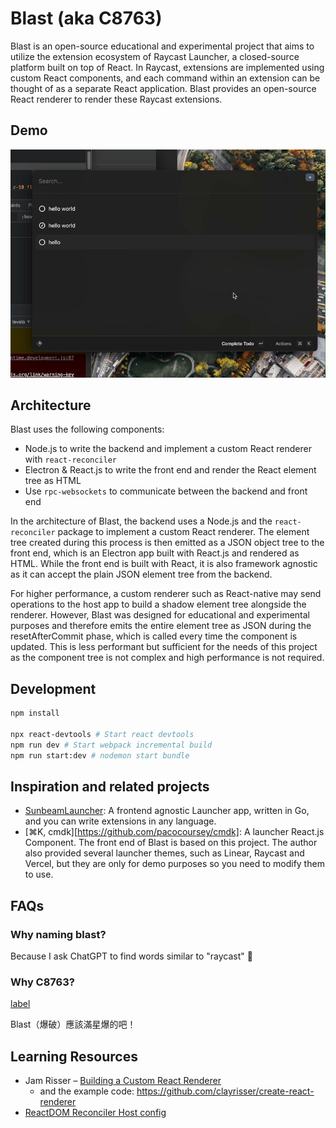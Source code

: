 # Blast (aka C8763)

Blast is an open-source educational and experimental project that aims to utilize the extension ecosystem of Raycast Launcher, a closed-source platform built on top of React. In Raycast, extensions are implemented using custom React components, and each command within an extension can be thought of as a separate React application. Blast provides an open-source React renderer to render these Raycast extensions.

## Demo

![demo_todo](./docs/media/demo_todo.gif)

## Architecture

Blast uses the following components:

- Node.js to write the backend and implement a custom React renderer with `react-reconciler`
- Electron & React.js to write the front end and render the React element tree as HTML
- Use `rpc-websockets` to communicate between the backend and front end

In the architecture of Blast, the backend uses a Node.js and the `react-reconciler` package to implement a custom React renderer. The element tree created during this process is then emitted as a JSON object tree to the front end, which is an Electron app built with React.js and rendered as HTML. While the front end is built with React, it is also framework agnostic as it can accept the plain JSON element tree from the backend.

For higher performance, a custom renderer such as React-native may send operations to the host app to build a shadow element tree alongside the renderer. However, Blast was designed for educational and experimental purposes and therefore emits the entire element tree as JSON during the resetAfterCommit phase, which is called every time the component is updated. This is less performant but sufficient for the needs of this project as the component tree is not complex and high performance is not required.

## Development

```bash
npm install

npx react-devtools # Start react devtools
npm run dev # Start webpack incremental build
npm run start:dev # nodemon start bundle
```

## Inspiration and related projects

- [SunbeamLauncher](https://github.com/SunbeamLauncher/sunbeam): A frontend agnostic Launcher app, written in Go, and you can write extensions in any language.
- [⌘K, cmdk][https://github.com/pacocoursey/cmdk]: A launcher React.js Component. The front end of Blast is based on this project. The author also provided several launcher themes, such as Linear, Raycast and Vercel, but they are only for demo purposes so you need to modify them to use.

## FAQs

### Why naming blast?

Because I ask ChatGPT to find words similar to "raycast" 🤣

### Why C8763?

[label](https://www.google.com/url?sa%3Di%26url%3Dhttps%3A%2F%2Fforum.gamer.com.tw%2FCo.php%3Fbsn%3D60076%26sn%3D35393481%26psig%3DAOvVaw1E2lTYKMdW0CFwT7gzrCfb%26ust%3D1672659465987000%26source%3Dimages%26cd%3Dvfe%26ved%3D0CA8QjRxqFwoTCOD_75ukpvwCFQAAAAAdAAAAABAE)

Blast（爆破）應該滿星爆的吧！

## Learning Resources

- Jam Risser – [Building a Custom React Renderer](https://www.youtube.com/watch?v=SXx-CymMjDM)
  - and the example code: <https://github.com/clayrisser/create-react-renderer>
- [ReactDOM Reconciler Host config](https://github.com/facebook/react/blob/main/packages/react-dom-bindings/src/client/ReactDOMHostConfig.js)
